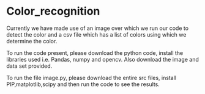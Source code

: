 # Color_recognition
Currently we have made use of an image over which we run our code to detect the color and a csv file which has a list of colors using which we determine the color.

To run the code present, please download the python code, install the libraries used i.e. Pandas, numpy and opencv. Also download the image and data set provided.

To run the file image.py, please download the entire src files, install PIP,matplotlib,scipy and then run the code to see the results.
